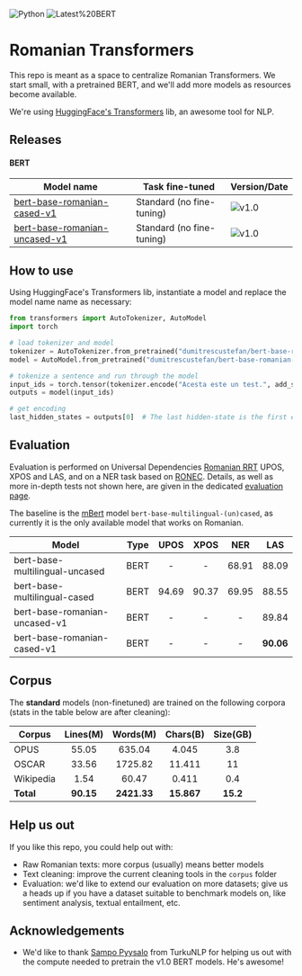 ![Python](https://img.shields.io/badge/Python-3-brightgreen)
![Latest%20BERT](https://img.shields.io/badge/Latest%20BERT-v1.0-informational)

# Romanian Transformers

This repo is meant as a space to centralize Romanian Transformers.
We start small, with a pretrained BERT, and we'll add more models as resources become available. 

We're using [HuggingFace's Transformers](https://github.com/huggingface/transformers) lib, an awesome tool for NLP. 

## Releases

#### BERT

| Model name                    	| Task fine-tuned               	| Version/Date       	|
|-------------------------------	|--------------------------	|--------------------	|
| [bert-base-romanian-cased-v1](https://huggingface.co/dumitrescustefan/bert-base-romanian-cased-v1)   	    | Standard (no fine-tuning) 	| ![v1.0](https://img.shields.io/badge/v1.0-21%20Apr%202020-ff6666) 	|
| [bert-base-romanian-uncased-v1](https://huggingface.co/dumitrescustefan/bert-base-romanian-uncased-v1) 	| Standard (no fine-tuning) 	| ![v1.0](https://img.shields.io/badge/v1.0-21%20Apr%202020-ff6666) 	|

## How to use

Using HuggingFace's Transformers lib, instantiate a model and replace the model name name as necessary:
```python
from transformers import AutoTokenizer, AutoModel
import torch

# load tokenizer and model
tokenizer = AutoTokenizer.from_pretrained("dumitrescustefan/bert-base-romanian-cased-v1")
model = AutoModel.from_pretrained("dumitrescustefan/bert-base-romanian-cased-v1")

# tokenize a sentence and run through the model
input_ids = torch.tensor(tokenizer.encode("Acesta este un test.", add_special_tokens=True)).unsqueeze(0)  # Batch size 1
outputs = model(input_ids)

# get encoding
last_hidden_states = outputs[0]  # The last hidden-state is the first element of the output tuple
```


## Evaluation

Evaluation is performed on Universal Dependencies [Romanian RRT](https://universaldependencies.org/treebanks/ro_rrt/index.html) UPOS, XPOS and LAS, and on a NER task based on [RONEC](https://github.com/dumitrescustefan/ronec). Details, as well as more in-depth tests not shown here, are given in the dedicated [evaluation page](evaluation/README.md). 

The baseline is the [mBert](https://github.com/google-research/bert/blob/master/multilingual.md) model ``bert-base-multilingual-(un)cased``, as currently it is the only available model that works on Romanian.

| Model                          | Type |  UPOS |  XPOS |  NER  |  LAS  |
|--------------------------------|:----:|:-----:|:-----:|:-----:|:-----:|
| bert-base-multilingual-uncased | BERT |   -   |   -   | 68.91 | 88.09 |
| bert-base-multilingual-cased   | BERT | 94.69 | 90.37 | 69.95 | 88.55 |
| bert-base-romanian-uncased-v1  | BERT |   -   |   -   |   -   | 89.84 |
| bert-base-romanian-cased-v1    | BERT |   -   |   -   |   -   | **90.06** |

## Corpus 

The **standard** models (non-finetuned) are trained on the following corpora (stats in the table below are after cleaning):

| Corpus    	| Lines(M) 	| Words(M) 	| Chars(B) 	| Size(GB) 	|
|-----------	|:--------:	|:--------:	|:--------:	|:--------:	|
| OPUS      	|   55.05  	|  635.04  	|   4.045  	|    3.8   	|
| OSCAR     	|   33.56  	|  1725.82 	|  11.411  	|    11    	|
| Wikipedia 	|   1.54   	|   60.47  	|   0.411  	|    0.4   	|
| **Total**     	|   **90.15**  	|  **2421.33** 	|  **15.867**  	|   **15.2**   	|

## Help us out

If you like this repo, you could help out with:
- Raw Romanian texts: more corpus (usually) means better models
- Text cleaning: improve the current cleaning tools in the ``corpus`` folder
- Evaluation: we'd like to extend our evaluation on more datasets; give us a heads up if you have a dataset suitable to benchmark models on, like sentiment analysis, textual entailment, etc. 

## Acknowledgements

- We'd like to thank [Sampo Pyysalo](https://github.com/spyysalo) from TurkuNLP for helping us out with the compute needed to pretrain the v1.0 BERT models. He's awesome!
